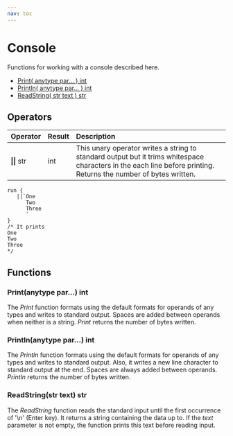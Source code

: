 ```yaml
---
nav: toc
---
```


# Console

Functions for working with a console described here.

* [Print\( anytype par... \) int](console.md#print-anytype-par-int)
* [Println\( anytype par... \) int](console.md#println-anytype-par-int)
* [ReadString\( str text \) str](console.md#readstring-str-text-str)

## Operators

| Operator | Result | Description |
| :--- | :--- | :--- |
| **\|\|** str | int | This unary operator writes a string to standard output but it trims whitespace characters in the each line before printing. Returns the number of bytes written. |

```text
run {
   ||`One
      Two
      Three
      `
}
/* It prints
One
Two
Three
*/
```

## Functions

### Print\(anytype par...\) int

The _Print_ function formats using the default formats for operands of any types and writes to standard output. Spaces are added between operands when neither is a string. _Print_ returns the number of bytes written.

### Println\(anytype par...\) int

The _Println_ function formats using the default formats for operands of any types and writes to standard output. Also, it writes a new line character to standard output at the end. Spaces are always added between operands. _Println_ returns the number of bytes written.

### ReadString\(str text\) str

The _ReadString_ function reads the standard input until the first occurrence of '\n' \(Enter key\). It returns a string containing the data up to. If the _text_ parameter is not empty, the function prints this text before reading input.


